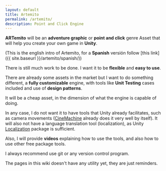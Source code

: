 ```yaml
---
layout: default
title: Artemito
permalink: /artemito/
description: Point and Click Engine
---
```


**ARTemito** will be an **adventure graphic** or **point and click** genre Asset that will help you create your own game in **Unity**. 

(This is the english intro of Artemito, for a **Spanish** versión follow [this link]({{ site.baseurl }}/artemito/spanish/))

There is still much work to be done. I want it to be **flexible** and **easy to use**. 

There are already some assets in the market but I want to do something different, a **fully customizable** engine, with tools like **Unit Testing** cases included and use of **design patterns**. 

It will be a cheap asset, in the dimension of what the engine is capable of doing.

In any case, I do not want it to have tools that Unity already facilitates, such as camera movements ([CineMachine](https://unity.com/es/unity/features/editor/art-and-design/cinemachine) already does it very well by itself). It will also not have a language translation tool (localization), as Unity [Localization](https://docs.unity3d.com/Packages/com.unity.localization@1.4/manual/index.html) package is sufficient. 

Also, I will provide **videos** explaining how to use the tools, and also how to use other free package tools.

I always recommend use git or any version control program.

The pages in this wiki doesn't have any utility yet, they are just reminders.
